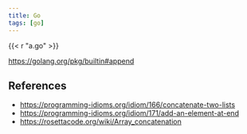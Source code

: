 ```yaml
---
title: Go
tags: [go]
---
```


{{< r "a.go" >}}

<https://golang.org/pkg/builtin#append>

## References

- <https://programming-idioms.org/idiom/166/concatenate-two-lists>
- <https://programming-idioms.org/idiom/171/add-an-element-at-end>
- <https://rosettacode.org/wiki/Array_concatenation>
